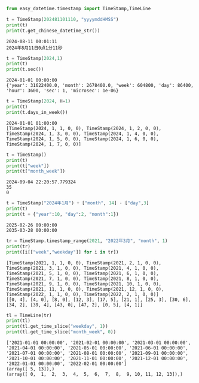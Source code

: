 ```python
from easy_datetime.timestamp import TimeStamp,TimeLine
```


```python
t = TimeStamp(202481101110, "yyyymddHMSS")
print(t)
print(t.get_chinese_datetime_str())
```

    2024-08-11 00:01:11
    2024年8月11日0点1分11秒
    


```python
t = TimeStamp(2024,1)
print(t)
print(t.sec())
```

    2024-01-01 00:00:00
    {'year': 31622400.0, 'month': 2678400.0, 'week': 604800, 'day': 86400, 'hour': 3600, 'sec': 1, 'microsec': 1e-06}
    


```python
t = TimeStamp(2024, H=1)
print(t)
print(t.days_in_week())
```

    2024-01-01 01:00:00
    [TimeStamp(2024, 1, 1, 0, 0), TimeStamp(2024, 1, 2, 0, 0), TimeStamp(2024, 1, 3, 0, 0), TimeStamp(2024, 1, 4, 0, 0), TimeStamp(2024, 1, 5, 0, 0), TimeStamp(2024, 1, 6, 0, 0), TimeStamp(2024, 1, 7, 0, 0)]
    


```python
t = TimeStamp()
print(t)
print(t["week"])
print(t["month_week"])
```

    2024-09-04 22:20:57.779324
    35
    0
    


```python
t = TimeStamp("2024年1月") + ["month", 14] - ["day",3]
print(t)
print(t + {"year":10, "day":2, "month":1})
```

    2025-02-26 00:00:00
    2035-03-28 00:00:00
    


```python
tr = TimeStamp.timestamp_range(2021, "2022年3月", "month", 1)
print(tr)
print([i[["week","weekday"]] for i in tr])
```

    [TimeStamp(2021, 1, 1, 0, 0), TimeStamp(2021, 2, 1, 0, 0), TimeStamp(2021, 3, 1, 0, 0), TimeStamp(2021, 4, 1, 0, 0), TimeStamp(2021, 5, 1, 0, 0), TimeStamp(2021, 6, 1, 0, 0), TimeStamp(2021, 7, 1, 0, 0), TimeStamp(2021, 8, 1, 0, 0), TimeStamp(2021, 9, 1, 0, 0), TimeStamp(2021, 10, 1, 0, 0), TimeStamp(2021, 11, 1, 0, 0), TimeStamp(2021, 12, 1, 0, 0), TimeStamp(2022, 1, 1, 0, 0), TimeStamp(2022, 2, 1, 0, 0)]
    [[0, 4], [4, 0], [8, 0], [12, 3], [17, 5], [21, 1], [25, 3], [30, 6], [34, 2], [39, 4], [43, 0], [47, 2], [0, 5], [4, 1]]
    


```python
tl = TimeLine(tr)
print(tl)
print(tl.get_time_slice("weekday", 1))
print(tl.get_time_slice("month_week", 0))
```

    ['2021-01-01 00:00:00', '2021-02-01 00:00:00', '2021-03-01 00:00:00', '2021-04-01 00:00:00', '2021-05-01 00:00:00', '2021-06-01 00:00:00', '2021-07-01 00:00:00', '2021-08-01 00:00:00', '2021-09-01 00:00:00', '2021-10-01 00:00:00', '2021-11-01 00:00:00', '2021-12-01 00:00:00', '2022-01-01 00:00:00', '2022-02-01 00:00:00']
    (array([ 5, 13]),)
    (array([ 0,  1,  2,  3,  4,  5,  6,  7,  8,  9, 10, 11, 12, 13]),)
    
